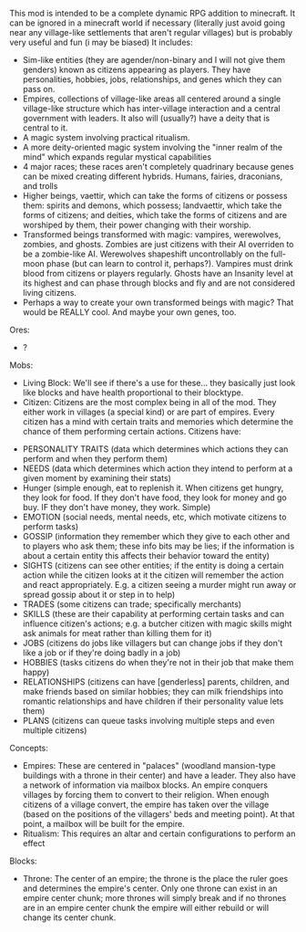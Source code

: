 This mod is intended to be a complete dynamic RPG addition to minecraft. It can be ignored in a minecraft world if necessary (literally just avoid going near any village-like settlements that aren't regular villages) but is probably very useful and fun (i may be biased)
It includes:
* Sim-like entities (they are agender/non-binary and I will not give them genders) known as citizens appearing as players. They have personalities, hobbies, jobs, relationships, and genes which they can pass on.
* Empires, collections of village-like areas all centered around a single village-like structure which has inter-village interaction and a central government with leaders. It also will (usually?) have a deity that is central to it.
* A magic system involving practical ritualism.
* A more deity-oriented magic system involving the "inner realm of the mind" which expands regular mystical capabilities
* 4 major races; these races aren't completely quadrinary because genes can be mixed creating different hybrids. Humans, fairies, draconians, and trolls
* Higher beings, vaettir, which can take the forms of citizens or possess them: spirits and demons, which possess; landvaettir, which take the forms of citizens; and deities, which take the forms of citizens and are worshiped by them, their power changing with their worship.
* Transformed beings transformed with magic: vampires, werewolves, zombies, and ghosts. Zombies are just citizens with their AI overriden to be a zombie-like AI. Werewolves shapeshift uncontrollably on the full-moon phase (but can learn to control it, perhaps?). Vampires must drink blood from citizens or players regularly. Ghosts have an Insanity level at its highest and can phase through blocks and fly and are not considered living citizens.
* Perhaps a way to create your own transformed beings with magic? That would be REALLY cool. And maybe your own genes, too.

Ores:
* ?

Mobs:
* Living Block: We'll see if there's a use for these... they basically just look like blocks and have health proportional to their blocktype.
* Citizen: Citizens are the most complex being in all of the mod. They either work in villages (a special kind) or are part of empires. Every citizen has a mind with certain traits and memories which determine the chance of them performing certain actions. Citizens have: 
<ul>
<li>PERSONALITY TRAITS (data which determines which actions they can perform and when they perform them)
<li>NEEDS (data which determines which action they intend to perform at a given moment by examining their stats)
<li>Hunger (simple enough, eat to replenish it. When citizens get hungry, they look for food. If they don't have food, they look for money and go buy. IF they don't have money, they work. Simple)
<li>EMOTION (social needs, mental needs, etc, which motivate citizens to perform tasks)
<li>GOSSIP (information they remember which they give to each other and to players who ask them; these info bits may be lies; if the information is about a certain entity this affects their behavior toward the entity)
<li>SIGHTS (citizens can see other entities; if the entity is doing a certain action while the citizen looks at it the citizen will remember the action and react appropriately. E.g. a citizen seeing a murder might run away or spread gossip about it or step in to help)
<li>TRADES (some citizens can trade; specifically merchants)
<li>SKILLS (these are their capability at performing certain tasks and can influence citizen's actions; e.g. a butcher citizen with magic skills might ask animals for meat rather than killing them for it)
<li>JOBS (citizens do jobs like villagers but can change jobs if they don't like a job or if they're doing badly in a job)
<li>HOBBIES (tasks citizens do when they're not in their job that make them happy)
<li>RELATIONSHIPS (citizens can have [genderless] parents, children, and make friends based on similar hobbies; they can milk friendships into romantic relationships and have children if their personality value lets them)
<li>PLANS (citizens can queue tasks involving multiple steps and even multiple citizens)
</ul>

Concepts:
* Empires: These are centered in "palaces" (woodland mansion-type buildings with a throne in their center) and have a leader. They also have a network of information via mailbox blocks. An empire conquers villages by forcing them to convert to their religion. When enough citizens of a village convert, the empire has taken over the village (based on the positions of the villagers' beds and meeting point). At that point, a mailbox will be built for the empire.
* Ritualism: This requires an altar and certain configurations to perform an effect

Blocks:
* Throne: The center of an empire; the throne is the place the ruler goes and determines the empire's center. Only one throne can exist in an empire center chunk; more thrones will simply break and if no thrones are in an empire center chunk the empire will either rebuild or will change its center chunk.
